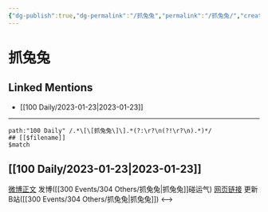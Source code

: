 ```yaml
---
{"dg-publish":true,"dg-permalink":"/抓兔兔","permalink":"/抓兔兔/","created":"2023-01-30T11:04:24.000+08:00","updated":"2023-02-26T00:50:25.000+08:00"}
---
```


# 抓兔兔

## Linked Mentions
- [[100 Daily/2023-01-23\|2023-01-23]]


---

```expander
path:"100 Daily" /.*\[\[抓兔兔\]\].*(?:\r?\n(?!\r?\n).*)*/
## [[$filename]]
$match
```
## [[100 Daily/2023-01-23\|2023-01-23]]
[微博正文](https://m.weibo.cn/1736988591/4861067861426482) 发博([[300 Events/304 Others/抓兔兔\|抓兔兔]]碰运气)
[网页链接](https://weibo.cn/sinaurl?u=https%3A%2F%2Fb23.tv%2FdmUGYsb) 更新B站([[300 Events/304 Others/抓兔兔\|抓兔兔]])
<-->